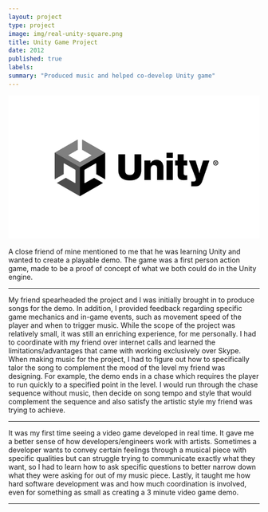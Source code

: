```yaml
---
layout: project
type: project
image: img/real-unity-square.png
title: Unity Game Project
date: 2012
published: true
labels:
summary: "Produced music and helped co-develop Unity game"
---
```


<img class="img-fluid" src="../img/unity-square.jpg">

A close friend of mine mentioned to me that he was learning Unity and wanted to create a playable demo. The game was a first person action game, made to be a proof of concept of what we both could do in the Unity engine.
<hr>
My friend spearheaded the project and I was initially brought in to produce songs for the demo. In addition, I provided feedback regarding specific game mechanics and in-game events, such as movement speed of the player and when to trigger music. While the scope of the project was relatively small, it was still an enriching experience, for me personally. I had to coordinate with my friend over internet calls and learned the limitations/advantages that came with working exclusively over Skype. When making music for the project, I had to figure out how to specifically talor the song to complement the mood of the level my friend was designing. For example, the demo ends in a chase which requires the player to run quickly to a specified point in the level. I would run through the chase sequence without music, then decide on song tempo and style that would complement the sequence and also satisfy the artistic style my friend was trying to achieve. 
<hr>
It was my first time seeing a video game developed in real time. It gave me a better sense of how developers/engineers work with artists. Sometimes a developer wants to convey certain feelings through a musical piece with specific qualities but can struggle trying to communicate exactly what they want, so I had to learn how to ask specific questions to better narrow down what they were asking for out of my music piece. Lastly, it taught me how hard software development was and how much coordination is involved, even for something as small as creating a 3 minute video game demo. 


<hr>

<pre>

</pre>



